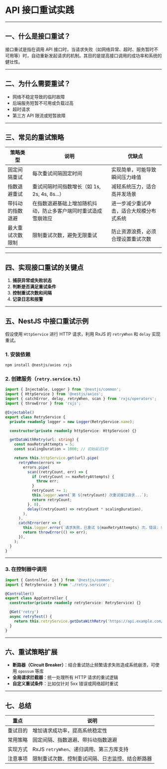  

# API 接口重试实践 

---

## 一、什么是接口重试？

接口重试是指在调用 API 接口时，当请求失败（如网络异常、超时、服务暂时不可用等）时，自动重新发起请求的机制。其目的是提高接口调用的成功率和系统的健壮性。

---

## 二、为什么需要重试？

* 网络不稳定导致的临时故障
* 后端服务短暂不可用或负载过高
* 超时请求
* 第三方 API 限流或短暂故障

---

## 三、常见的重试策略

| 策略类型     | 说明                              | 优缺点                  |
| -------- | ------------------------------- | -------------------- |
| 固定间隔重试   | 每次重试间隔固定时间                      | 实现简单，可能导致瞬间压力峰值      |
| 指数退避重试   | 重试间隔时间指数增长（如 1s, 2s, 4s, 8s...） | 减轻系统压力，适合高并发场景       |
| 带抖动的指数退避 | 在指数退避基础上增加随机抖动，防止多客户端同时重试造成雪崩效应 | 进一步减少重试冲击，适合大规模分布式系统 |
| 最大重试次数限制 | 限制重试次数，避免无限重试                   | 防止资源浪费，必须合理设置重试次数    |

---

## 四、实现接口重试的关键点

1. **捕获异常或失败状态**
2. **判断是否满足重试条件**
3. **控制重试次数和间隔**
4. **记录日志和报警**

---

## 五、NestJS 中接口重试示例

假设使用 `HttpService` 进行 HTTP 请求，利用 RxJS 的 `retryWhen` 和 `delay` 实现重试。

### 1. 安装依赖

```bash
npm install @nestjs/axios rxjs
```

### 2. 创建服务（`retry.service.ts`）

```ts
import { Injectable, Logger } from '@nestjs/common';
import { HttpService } from '@nestjs/axios';
import { catchError, delay, retryWhen, scan } from 'rxjs/operators';
import { throwError } from 'rxjs';

@Injectable()
export class RetryService {
  private readonly logger = new Logger(RetryService.name);

  constructor(private readonly httpService: HttpService) {}

  getDataWithRetry(url: string) {
    const maxRetryAttempts = 5;
    const scalingDuration = 1000; // 初始延迟1秒

    return this.httpService.get(url).pipe(
      retryWhen(errors =>
        errors.pipe(
          scan((retryCount, err) => {
            if (retryCount >= maxRetryAttempts) {
              throw err;
            }
            retryCount += 1;
            this.logger.warn(`第 ${retryCount} 次重试接口请求...`);
            return retryCount;
          }, 0),
          delay((retryCount) => retryCount * scalingDuration),
        ),
      ),
      catchError(err => {
        this.logger.error(`请求失败，已重试 ${maxRetryAttempts} 次，错误: ${err.message}`);
        return throwError(() => err);
      }),
    );
  }
}
```

---

### 3. 在控制器中调用

```ts
import { Controller, Get } from '@nestjs/common';
import { RetryService } from './retry.service';

@Controller()
export class AppController {
  constructor(private readonly retryService: RetryService) {}

  @Get('retry')
  async retryTest() {
    return this.retryService.getDataWithRetry('https://api.example.com/data').toPromise();
  }
}
```

---

## 六、重试策略扩展

* **断路器（Circuit Breaker）**：结合重试防止频繁请求失败造成系统崩溃，可使用 `opossum` 等库
* **全局请求拦截器**：统一处理所有 HTTP 请求的重试逻辑
* **自定义重试条件**：比如仅针对 5xx 错误或网络超时重试

---

## 七、总结

| 重点   | 说明                           |
| ---- | ---------------------------- |
| 重试目的 | 增加请求成功率，提高系统稳定性              |
| 常用策略 | 固定间隔、指数退避、带抖动指数退避            |
| 实现方式 | RxJS `retryWhen`、递归调用、第三方库支持 |
| 注意事项 | 限制重试次数、控制重试间隔、日志监控、结合断路器     |

 